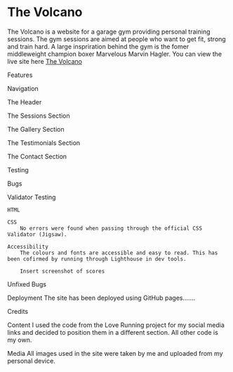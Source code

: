 # The Volcano 

The Volcano is a website for a garage gym providing personal training sessions. The gym sessions are aimed at people who want to get fit, strong and train hard. A large inspriration behind the gym is the fomer middleweight champion boxer Marvelous Marvin Hagler. You can view the live site here [The Volcano](https://gingehagler.github.io/The-Volcano/)

Features

Navigation

The Header

The Sessions Section

The Gallery Section

The Testimonials Section

The Contact Section

Testing

Bugs

Validator Testing

    HTML

    CSS
        No errors were found when passing through the official CSS Validator (Jigsaw). 

    Accessibility 
        The colours and fonts are accessible and easy to read. This has been cofirmed by running through Lighthouse in dev tools. 

        Insert screenshot of scores 



Unfixed Bugs

Deployment
    The site has been deployed using GitHub pages.......
    

Credits

Content
    I used the code from the Love Running project for my social media links and decided to position them in a different section. All other code is my own. 

Media 
    All images used in the site were taken by me and uploaded from my personal device. 






